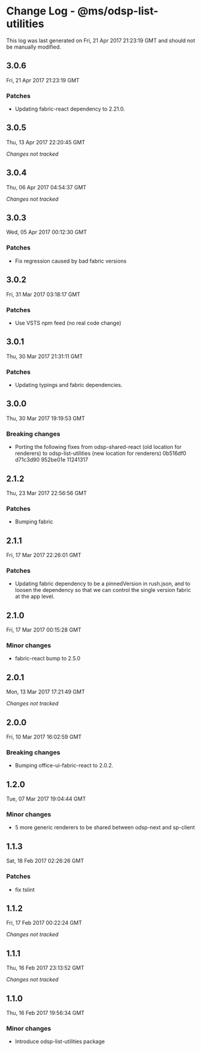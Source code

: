 # Change Log - @ms/odsp-list-utilities

This log was last generated on Fri, 21 Apr 2017 21:23:19 GMT and should not be manually modified.

## 3.0.6
Fri, 21 Apr 2017 21:23:19 GMT

### Patches

- Updating fabric-react dependency to 2.21.0.

## 3.0.5
Thu, 13 Apr 2017 22:20:45 GMT

*Changes not tracked*

## 3.0.4
Thu, 06 Apr 2017 04:54:37 GMT

*Changes not tracked*

## 3.0.3
Wed, 05 Apr 2017 00:12:30 GMT

### Patches

- Fix regression caused by bad fabric versions

## 3.0.2
Fri, 31 Mar 2017 03:18:17 GMT

### Patches

- Use VSTS npm feed (no real code change)

## 3.0.1
Thu, 30 Mar 2017 21:31:11 GMT

### Patches

- Updating typings and fabric dependencies.

## 3.0.0
Thu, 30 Mar 2017 19:19:53 GMT

### Breaking changes

- Porting the following fixes from odsp-shared-react (old location for renderers) to odsp-list-utilities (new location for renderers)  0b516df0  d71c3d90  952be01e  11241317

## 2.1.2
Thu, 23 Mar 2017 22:56:56 GMT

### Patches

- Bumping fabric

## 2.1.1
Fri, 17 Mar 2017 22:26:01 GMT

### Patches

- Updating fabric dependency to be a pinnedVersion in rush.json, and to loosen the dependency so that we can control the single version fabric at the app level.

## 2.1.0
Fri, 17 Mar 2017 00:15:28 GMT

### Minor changes

- fabric-react bump to 2.5.0

## 2.0.1
Mon, 13 Mar 2017 17:21:49 GMT

*Changes not tracked*

## 2.0.0
Fri, 10 Mar 2017 16:02:59 GMT

### Breaking changes

- Bumping office-ui-fabric-react to 2.0.2.

## 1.2.0
Tue, 07 Mar 2017 19:04:44 GMT

### Minor changes

- 5 more generic renderers to be shared between odsp-next and sp-client

## 1.1.3
Sat, 18 Feb 2017 02:26:26 GMT

### Patches

- fix tslint

## 1.1.2
Fri, 17 Feb 2017 00:22:24 GMT

*Changes not tracked*

## 1.1.1
Thu, 16 Feb 2017 23:13:52 GMT

*Changes not tracked*

## 1.1.0
Thu, 16 Feb 2017 19:56:34 GMT

### Minor changes

- Introduce odsp-list-utilities package


